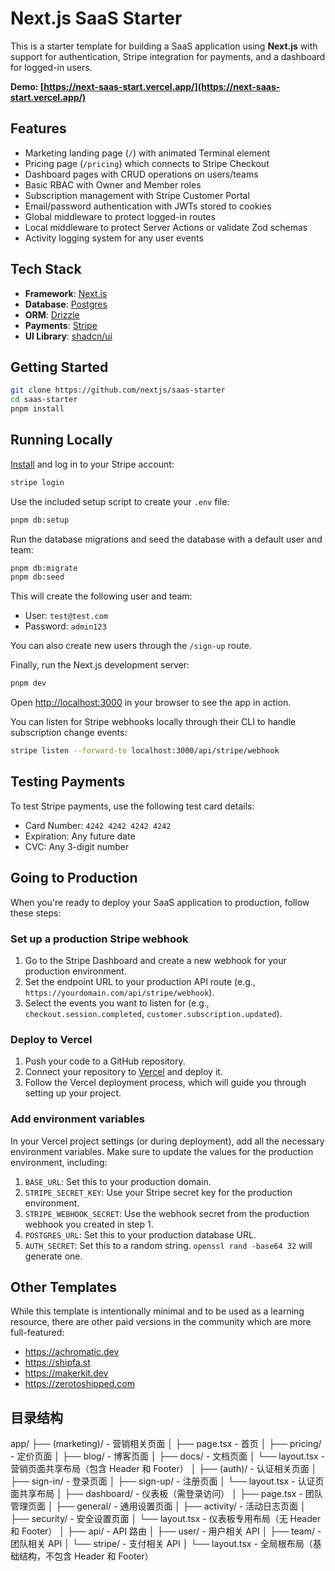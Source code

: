 # Next.js SaaS Starter

This is a starter template for building a SaaS application using **Next.js** with support for authentication, Stripe integration for payments, and a dashboard for logged-in users.

**Demo: [https://next-saas-start.vercel.app/](https://next-saas-start.vercel.app/)**

## Features

- Marketing landing page (`/`) with animated Terminal element
- Pricing page (`/pricing`) which connects to Stripe Checkout
- Dashboard pages with CRUD operations on users/teams
- Basic RBAC with Owner and Member roles
- Subscription management with Stripe Customer Portal
- Email/password authentication with JWTs stored to cookies
- Global middleware to protect logged-in routes
- Local middleware to protect Server Actions or validate Zod schemas
- Activity logging system for any user events

## Tech Stack

- **Framework**: [Next.js](https://nextjs.org/)
- **Database**: [Postgres](https://www.postgresql.org/)
- **ORM**: [Drizzle](https://orm.drizzle.team/)
- **Payments**: [Stripe](https://stripe.com/)
- **UI Library**: [shadcn/ui](https://ui.shadcn.com/)

## Getting Started

```bash
git clone https://github.com/nextjs/saas-starter
cd saas-starter
pnpm install
```

## Running Locally

[Install](https://docs.stripe.com/stripe-cli) and log in to your Stripe account:

```bash
stripe login
```

Use the included setup script to create your `.env` file:

```bash
pnpm db:setup
```

Run the database migrations and seed the database with a default user and team:

```bash
pnpm db:migrate
pnpm db:seed
```

This will create the following user and team:

- User: `test@test.com`
- Password: `admin123`

You can also create new users through the `/sign-up` route.

Finally, run the Next.js development server:

```bash
pnpm dev
```

Open [http://localhost:3000](http://localhost:3000) in your browser to see the app in action.

You can listen for Stripe webhooks locally through their CLI to handle subscription change events:

```bash
stripe listen --forward-to localhost:3000/api/stripe/webhook
```

## Testing Payments

To test Stripe payments, use the following test card details:

- Card Number: `4242 4242 4242 4242`
- Expiration: Any future date
- CVC: Any 3-digit number

## Going to Production

When you're ready to deploy your SaaS application to production, follow these steps:

### Set up a production Stripe webhook

1. Go to the Stripe Dashboard and create a new webhook for your production environment.
2. Set the endpoint URL to your production API route (e.g., `https://yourdomain.com/api/stripe/webhook`).
3. Select the events you want to listen for (e.g., `checkout.session.completed`, `customer.subscription.updated`).

### Deploy to Vercel

1. Push your code to a GitHub repository.
2. Connect your repository to [Vercel](https://vercel.com/) and deploy it.
3. Follow the Vercel deployment process, which will guide you through setting up your project.

### Add environment variables

In your Vercel project settings (or during deployment), add all the necessary environment variables. Make sure to update the values for the production environment, including:

1. `BASE_URL`: Set this to your production domain.
2. `STRIPE_SECRET_KEY`: Use your Stripe secret key for the production environment.
3. `STRIPE_WEBHOOK_SECRET`: Use the webhook secret from the production webhook you created in step 1.
4. `POSTGRES_URL`: Set this to your production database URL.
5. `AUTH_SECRET`: Set this to a random string. `openssl rand -base64 32` will generate one.

## Other Templates

While this template is intentionally minimal and to be used as a learning resource, there are other paid versions in the community which are more full-featured:

- https://achromatic.dev
- https://shipfa.st
- https://makerkit.dev
- https://zerotoshipped.com

## 目录结构

app/
├── (marketing)/ - 营销相关页面
│   ├── page.tsx - 首页
│   ├── pricing/ - 定价页面
│   ├── blog/ - 博客页面
│   ├── docs/ - 文档页面
│   └── layout.tsx - 营销页面共享布局（包含 Header 和 Footer）
│
├── (auth)/ - 认证相关页面
│   ├── sign-in/ - 登录页面
│   ├── sign-up/ - 注册页面
│   └── layout.tsx - 认证页面共享布局
│
├── dashboard/ - 仪表板（需登录访问）
│   ├── page.tsx - 团队管理页面
│   ├── general/ - 通用设置页面
│   ├── activity/ - 活动日志页面
│   ├── security/ - 安全设置页面
│   └── layout.tsx - 仪表板专用布局（无 Header 和 Footer）
│
├── api/ - API 路由
│   ├── user/ - 用户相关 API
│   ├── team/ - 团队相关 API
│   └── stripe/ - 支付相关 API
│
└── layout.tsx - 全局根布局（基础结构，不包含 Header 和 Footer）
